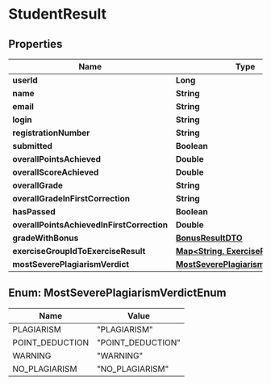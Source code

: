 

# StudentResult


## Properties

| Name | Type | Description | Notes |
|------------ | ------------- | ------------- | -------------|
|**userId** | **Long** |  |  [optional] |
|**name** | **String** |  |  [optional] |
|**email** | **String** |  |  [optional] |
|**login** | **String** |  |  [optional] |
|**registrationNumber** | **String** |  |  [optional] |
|**submitted** | **Boolean** |  |  [optional] |
|**overallPointsAchieved** | **Double** |  |  [optional] |
|**overallScoreAchieved** | **Double** |  |  [optional] |
|**overallGrade** | **String** |  |  [optional] |
|**overallGradeInFirstCorrection** | **String** |  |  [optional] |
|**hasPassed** | **Boolean** |  |  [optional] |
|**overallPointsAchievedInFirstCorrection** | **Double** |  |  [optional] |
|**gradeWithBonus** | [**BonusResultDTO**](BonusResultDTO.md) |  |  [optional] |
|**exerciseGroupIdToExerciseResult** | [**Map&lt;String, ExerciseResult&gt;**](ExerciseResult.md) |  |  [optional] |
|**mostSeverePlagiarismVerdict** | [**MostSeverePlagiarismVerdictEnum**](#MostSeverePlagiarismVerdictEnum) |  |  [optional] |



## Enum: MostSeverePlagiarismVerdictEnum

| Name | Value |
|---- | -----|
| PLAGIARISM | &quot;PLAGIARISM&quot; |
| POINT_DEDUCTION | &quot;POINT_DEDUCTION&quot; |
| WARNING | &quot;WARNING&quot; |
| NO_PLAGIARISM | &quot;NO_PLAGIARISM&quot; |



